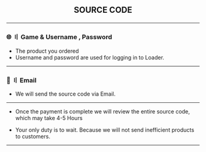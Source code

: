 <h2 align="center">

SOURCE CODE


---

### 🌐 〢 Game & Username , Password

- The product you ordered
- Username and password are used for logging in to Loader.
---


### 📕 〢 Email

- We will send the source code via Email.

---

- Once the payment is complete we will review the entire source code, which may take 4-5 Hours

- Your only duty is to wait. Because we will not send inefficient products to customers.

---

